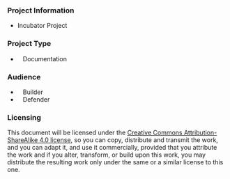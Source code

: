 ### Project Information
* <i class="fas fa-egg" style="color:#233e81;"></i> Incubator Project

### Project Type
* <i class="fas fa-book" style="font-size: 1.2em; color:#233e81;"></i><span style="font-size:1.0em;padding-left:12px;">Documentation</span>

### Audience
* <i class="fas fa-toolbox" style="font-size: 1.2em; color:#233e81;"></i><span style="font-size:1.0em;padding-left:12px;">Builder</span>
* <i class="fas fa-shield-alt" style="font-size: 1.2em; color:#233e81;"></i><span style="font-size:1.0em;padding-left:12px;">Defender</span>

### Licensing
This document will be licensed under the [Creative Commons Attribution-ShareAlike 4.0 license](https://creativecommons.org/licenses/by-sa/4.0/), so you can copy, distribute and transmit the work, and you can adapt it, and use it commercially, provided that you attribute the work and if you alter, transform, or build upon this work, you may distribute the resulting work only under the same or a similar license to this one.
